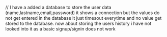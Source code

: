 // I have a added a database to store the user data (name,lastname,email,password) it shows a connection but the values do not get entered in the database it just timesout everytime and no value get stored to the database. now about storing the users history i have not looked into it as a basic signup/signin does not work 
